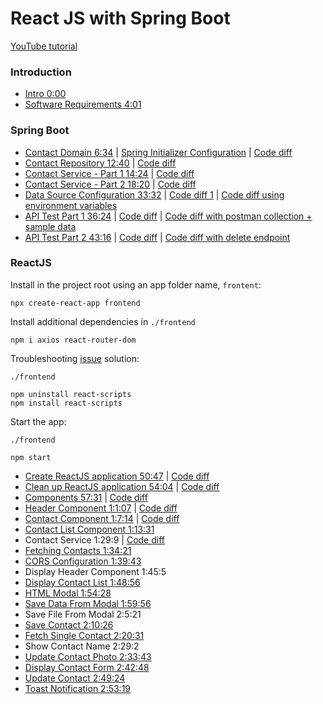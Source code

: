 # React JS with Spring Boot

[YouTube tutorial](https://www.youtube.com/watch?v=-LUA-LHXobE)

### Introduction

- [Intro 0:00](https://www.youtube.com/watch?v=-LUA-LHXobE&t=0s)
- [Software Requirements 4:01](https://www.youtube.com/watch?v=-LUA-LHXobE&t=241s)

### Spring Boot

- [Contact Domain 6:34](https://www.youtube.com/watch?v=-LUA-LHXobE&t=394s) | [Spring Initializer Configuration](docs/start.spring.io.md) | [Code diff](https://github.com/g-milligan/reactjs-with-springboot/commit/f1b7a4ec9c079a75723cc55051219af17eecc29d)
- [Contact Repository 12:40](https://www.youtube.com/watch?v=-LUA-LHXobE&t=760s) | [Code diff](https://github.com/g-milligan/reactjs-with-springboot/commit/b6d176cda572f40a6c8292d37fd71346e35e5efa) 
- [Contact Service - Part 1 14:24](https://www.youtube.com/watch?v=-LUA-LHXobE&t=864s) | [Code diff](https://github.com/g-milligan/reactjs-with-springboot/commit/49d0acfa0acc9bbeeee70d87ccab39a3ec8b90f9)
- [Contact Service - Part 2 18:20](https://www.youtube.com/watch?v=-LUA-LHXobE&t=1100s) | [Code diff](https://github.com/g-milligan/reactjs-with-springboot/commit/29d7391776af70cd237147f4eacd93fa367d49c1)
- [Data Source Configuration 33:32](https://www.youtube.com/watch?v=-LUA-LHXobE&t=2012s) | [Code diff 1](https://github.com/g-milligan/reactjs-with-springboot/commit/bc90add4c10636f3c1ec1f2edb43491837010b9c) | [Code diff using environment variables](https://github.com/g-milligan/reactjs-with-springboot/commit/0e8340940cb87201e6806539e3b16f58f5f83c1b)
- [API Test Part 1 36:24](https://www.youtube.com/watch?v=-LUA-LHXobE&t=2184s) | [Code diff](https://github.com/g-milligan/reactjs-with-springboot/commit/e91392767994fb3f0f36fb3f2043d889055764f3) | [Code diff with postman collection + sample data](https://github.com/g-milligan/reactjs-with-springboot/commit/43647e01d026f13410f5327128ccfa35c3a102a0)
- [API Test Part 2 43:16](https://www.youtube.com/watch?v=-LUA-LHXobE&t=2596s) | [Code diff](https://github.com/g-milligan/reactjs-with-springboot/commit/af79d5ad72aeb226d1a9943b1b6c6fb3acb8daf0) | [Code diff with delete endpoint](https://github.com/g-milligan/reactjs-with-springboot/commit/3e5e62053b71b27e5ebb67d1ecca191cad9ace52)

### ReactJS

Install in the project root using an app folder name, `frontent`:
```shell
npx create-react-app frontend
```

Install additional dependencies in `./frontend`
```shell
npm i axios react-router-dom
```

Troubleshooting [issue](https://www.freecodecamp.org/news/error-error-0308010c-digital-envelope-routines-unsupported-node-error-solved/) solution:

`./frontend`
```shell
npm uninstall react-scripts
npm install react-scripts
```

Start the app:

`./frontend`
```
npm start
```

- [Create ReactJS application 50:47](https://www.youtube.com/watch?v=-LUA-LHXobE&t=3047s) | [Code diff](https://github.com/g-milligan/reactjs-with-springboot/commit/bc0f8a110ede10e2a9fb4c5f8ca25547b145044d)
- [Clean up ReactJS application 54:04](https://www.youtube.com/watch?v=-LUA-LHXobE&t=3244s) | [Code diff](https://github.com/g-milligan/reactjs-with-springboot/commit/10561ec18a11027fa3036d840f5a6fa3d432bc69)
- [Components 57:31](https://www.youtube.com/watch?v=-LUA-LHXobE&t=3451s) | [Code diff](https://github.com/g-milligan/reactjs-with-springboot/commit/0980b3550657612e630a7bcc1e6816d178bd39e6)
- [Header Component 1:1:07](https://youtu.be/-LUA-LHXobE?t=3667) | [Code diff](https://github.com/g-milligan/reactjs-with-springboot/commit/e220289a3d703737f795ddb9ed5ea2b53c9abd51)
- [Contact Component 1:7:14](https://youtu.be/-LUA-LHXobE?t=4035) | [Code diff](https://github.com/g-milligan/reactjs-with-springboot/commit/2fc9c71e938c5aa7a9ace949a4f5d4a731d92b52)
- [Contact List Component 1:13:31](https://www.youtube.com/watch?v=-LUA-LHXobE&t=4411s)
- Contact Service 1:29:9 | [Code diff](#TODO)
- [Fetching Contacts 1:34:21](https://www.youtube.com/watch?v=-LUA-LHXobE&t=5661s)
- [CORS Configuration 1:39:43](https://www.youtube.com/watch?v=-LUA-LHXobE&t=5983s)
- Display Header Component 1:45:5
- [Display Contact List 1:48:56](https://www.youtube.com/watch?v=-LUA-LHXobE&t=6536s)
- [HTML Modal 1:54:28](https://www.youtube.com/watch?v=-LUA-LHXobE&t=6868s)
- [Save Data From Modal 1:59:56](https://www.youtube.com/watch?v=-LUA-LHXobE&t=7196s)
- Save File From Modal 2:5:21
- [Save Contact 2:10:26](https://www.youtube.com/watch?v=-LUA-LHXobE&t=7826s)
- [Fetch Single Contact 2:20:31](https://www.youtube.com/watch?v=-LUA-LHXobE&t=8431s)
- Show Contact Name 2:29:2
- [Update Contact Photo 2:33:43](https://www.youtube.com/watch?v=-LUA-LHXobE&t=9223s)
- [Display Contact Form 2:42:48](https://www.youtube.com/watch?v=-LUA-LHXobE&t=9768s)
- [Update Contact 2:49:24](https://www.youtube.com/watch?v=-LUA-LHXobE&t=10164s)
- [Toast Notification 2:53:19](https://www.youtube.com/watch?v=-LUA-LHXobE&t=10399s)